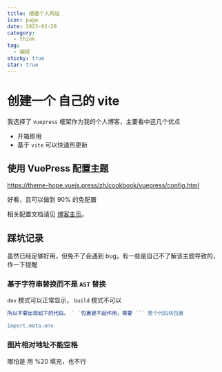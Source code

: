 ```yaml
---
title: 搭建个人网站
icon: page
date: 2023-02-20
category:
  - think
tag:
  - 编程
sticky: true
star: true
---
```

# 创建一个 自己的 vite

我选择了 `vuepress` 框架作为我的个人博客，主要看中这几个优点

- 开箱即用
- 基于 `vite` 可以快速热更新

## 使用 VuePress 配置主题
https://theme-hope.vuejs.press/zh/cookbook/vuepress/config.html

好看，且可以做到 90% 的免配置


相关配置文档请见 [博客主页](https://theme-hope.vuejs.press/zh/guide/blog/home/)。

## 踩坑记录
虽然已经足够好用，但免不了会遇到 bug，有一些是自己不了解该主题导致的，作一下提醒
### 基于字符串替换而不是 `AST` 替换

`dev` 模式可以正常显示， `build` 模式不可以
```js
所以不要出现如下的代码。 ` `包裹是不起作用，需要 ``` 整个代码块包裹

import.meta.env
```


### 图片相对地址不能空格

哪怕是 用 %20 填充，也不行